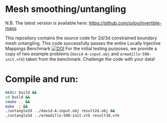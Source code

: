 # Mesh smoothing/untangling

N.B. The latest version is available here: https://github.com/ssloy/invertible-maps

This repository contains the source code for 2d/3d constrained boundary mesh untangling.
This code successfully passes the entire Locally Injective Mappings Benchmark [![DOI](https://zenodo.org/badge/DOI/10.5281/zenodo.3827969.svg)](https://doi.org/10.5281/zenodo.3827969)
For the initial testing purposes, we provide a copy of two example problems (`david-A-input.obj` and `armadillo-598-init.vtk`) taken from the benchmark.
Challenge the code with your data!

# Compile and run:
```sh
mkdir build &&
cd build &&
cmake .. &&
make -j &&
./untangle2d ../david-A-input.obj result2d.obj &&
./untangle3d ../armadillo-598-init.vtk result3d.vtk
```

